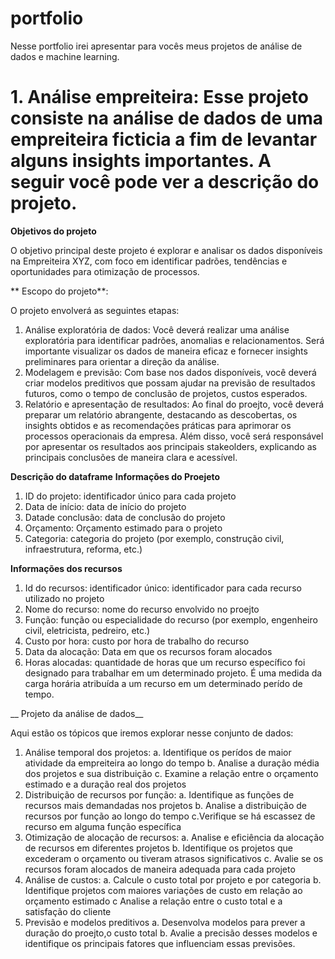 # portfolio
Nesse portfolio irei apresentar para vocês meus projetos de análise de dados e machine learning.

# 1.  Análise empreiteira: Esse projeto consiste na análise de dados de uma empreiteira ficticia a fim de levantar alguns **insights** importantes. A seguir você pode ver a descrição do projeto.


**Objetivos do projeto**

O objetivo principal deste projeto é explorar e analisar os dados disponíveis na Empreiteira XYZ, com foco em identificar padrões, tendências e oportunidades para otimização de processos.

** Escopo do projeto**:

O projeto envolverá as seguintes etapas:

  1. Análise exploratória de dados: Você deverá realizar uma análise exploratória para identificar padrões, anomalias e relacionamentos. Será importante visualizar os dados de maneira eficaz e fornecer insights preliminares para orientar a direção da análise.
  2. Modelagem e previsão: Com base nos dados disponíveis, você deverá criar modelos preditivos que possam ajudar na previsão de resultados futuros, como o tempo de conclusão de projetos, custos esperados.
  3. Relatório e apresentação de resultados: Ao final do proejto, você deverá preparar um relatório abrangente, destacando as descobertas, os insights obtidos e as recomendações práticas para aprimorar os processos operacionais da empresa. Além disso, você será responsável por apresentar os resultados aos principais stakeolders, explicando as principais conclusões de maneira clara e acessível.


**Descrição do dataframe**
__Informações do Proejeto__

1.  ID do projeto: identificador único para cada projeto
2.  Data de início: data de início do projeto
3.  Datade conclusão: data de conclusão do projeto
4.  Orçamento: Orçamento estimado para o projeto
5.  Categoria: categoria do projeto (por exemplo, construção civil, infraestrutura, reforma, etc.)

__Informações dos recursos__

1. Id do recursos: identificador único: identificador para cada recurso utilizado no projeto
2. Nome do recurso: nome do recurso envolvido no proejto
3. Função: função ou especialidade do recurso (por exemplo, engenheiro civil, eletricista, pedreiro, etc.)
4. Custo por hora: custo por hora de trabalho do recurso
5. Data da alocação: Data em que os recursos foram alocados
6. Horas alocadas: quantidade de horas que um recurso específico foi designado para trabalhar em um determinado projeto. É uma medida da carga horária atribuída a um recurso em um determinado perído de tempo.

__ Projeto da análise de dados__

Aqui estão os tópicos que iremos explorar nesse conjunto de dados:

1. Análise temporal dos projetos:
    a. Identifique os perídos de maior atividade da empreiteira ao longo do tempo
    b. Analise a duração média dos projetos e sua distribuição
    c. Examine a relação entre o orçamento estimado e a duração real dos projetos
2. Distribuição de recursos por função:
    a. Identifique as funções de recursos mais demandadas nos projetos
    b. Analise a distribuição de recursos por função ao longo do tempo
    c.Verifique se há escassez de recurso em alguma função específica
3. Otimização de alocação de recursos:
    a. Analise e eficiência da alocação de recursos em diferentes projetos
    b. Identifique os projetos que excederam o orçamento ou tiveram atrasos   significativos
    c. Avalie se os recursos foram alocados de maneira adequada para cada projeto
4. Análise de custos:
    a. Calcule o custo total por projeto e por categoria
    b. Identifique projetos com maiores variações de custo em relação ao orçamento estimado
    c Analise a relação entre o custo total e a satisfação do cliente
5. Previsão e modelos preditivos
    a. Desenvolva modelos para prever a duração do proejto,o custo total
    b. Avalie a precisão desses modelos e identifique os principais fatores que influenciam essas previsões.

